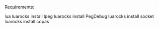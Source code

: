 Requirements:

lua
luarocks install lpeg
luarocks install PegDebug
luarocks install socket
luarocks install copas